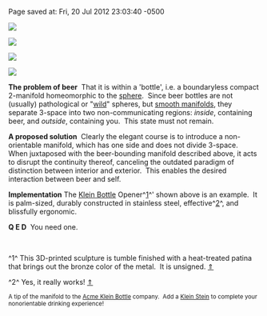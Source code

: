 <div id="wikitext">

<div style="display: none;">

Summary:Orignal version of a Klein Bottle Opener 3D printed
sculpture/utensil Parent:<span
class="wikiword">[SavedArticles](http://wiki.tamouse.org?n=SavedArticles.HomePage?action=print)</span>(.<span
class="wikiword">[HomePage](http://wiki.tamouse.org?n=SavedArticles.HomePage?action=print)</span>)
<span
class="wikiword">[IncludeMe](http://wiki.tamouse.org?n=SavedArticles.IncludeMe?action=edit)[?](http://wiki.tamouse.org?n=SavedArticles.IncludeMe?action=edit)</span>:[SavedArticles](http://wiki.tamouse.org?n=SavedArticles.HomePage?action=print)
Categories:[Humour](http://wiki.tamouse.org?n=Category.Humour) Tags: 3d
printing, utensils, klein bottles, manifolds Source:
<http://www.bathsheba.com/math/klein/klein_x1.html>

</div>

Page saved at: Fri, 20 Jul 2012 23:03:40 -0500

<div class="vspace">

</div>

<div>

![](http://www.bathsheba.com:80/math/klein/kleinx1beer.jpg)

</div>

<div>

![](http://www.bathsheba.com:80/math/klein/kleinx1beer_th.jpg)

</div>

<div>

![](http://www.bathsheba.com:80/math/klein/kleinx1diag_th.jpg)

</div>

<div>

![](http://www.bathsheba.com:80/math/klein/kleins_many_th.jpg)

</div>

**The problem of beer**  That it is within a 'bottle', i.e. a
boundaryless compact 2-manifold homeomorphic to the
[sphere](http://en.wikipedia.org/wiki/Sphere).  Since beer bottles are
not (usually) pathological or
"[wild](http://en.wikipedia.org/wiki/Alexander_horned_sphere)" spheres,
but [smooth manifolds](http://en.wikipedia.org/wiki/Smooth_manifold),
they separate 3-space into two non-communicating regions: *inside*,
containing beer, and *outside*, containing you.  This state must not
remain.

**A proposed solution**  Clearly the elegant course is to introduce a
non-orientable manifold, which has one side and does not divide
3-space.  When juxtaposed with the beer-bounding manifold described
above, it acts to disrupt the continuity thereof, canceling the outdated
paradigm of distinction between interior and exterior.  This enables the
desired interaction between beer and self.

**Implementation** The [Klein
Bottle](http://en.wikipedia.org/wiki/Klein_bottle)
Opener^[1](#fn1_1)^<span id="fnr1_1"></span>' shown above is an
example.  It is palm-sized, durably constructed in stainless steel,
effective^[2](#fn1_2)^<span id="fnr1_2"></span>, and blissfully
ergonomic.

**Q E D**  You need one.

<div class="vspace">

</div>

<div class="footnote">

 

</div>

<span id="fn1_1"></span>^1^ This 3D-printed sculpture is tumble finished
with a heat-treated patina that brings out the bronze color of the
metal.  It is unsigned. [⇑](#fnr1_1)

<span id="fn1_2"></span>^2^ Yes, it really works! [⇑](#fnr1_2)

<span style="font-size:83%">A tip of the manifold to the [Acme Klein
Bottle](http://www.kleinbottle.com) company.  Add a [Klein
Stein](http://www.kleinbottle.com/drinking_mug_klein_bottle.htm) to
complete your nonorientable drinking experience!</span>

</div>
